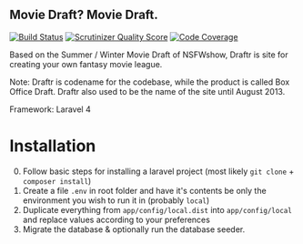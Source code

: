 ## Movie Draft? Movie Draft.

[![Build Status](https://travis-ci.org/t2t2/draft.svg?branch=master)](https://travis-ci.org/t2t2/draft) [![Scrutinizer Quality Score](https://scrutinizer-ci.com/g/t2t2/draft/badges/quality-score.png?s=4314a52de603f19a6c33135c5ebce00aff7d874b)](https://scrutinizer-ci.com/g/t2t2/draft/) [![Code Coverage](https://scrutinizer-ci.com/g/t2t2/draft/badges/coverage.png?s=1c4ae8b00f1e8483489a3b3af985eec1d1bb85c4)](https://scrutinizer-ci.com/g/t2t2/draft/)

Based on the Summer / Winter Movie Draft of NSFWshow, Draftr is site for creating your own fantasy movie league.

Note: Draftr is codename for the codebase, while the product is called Box Office Draft. Draftr also used to be the name of the site until August 2013.

Framework: Laravel 4

# Installation

0. Follow basic steps for installing a laravel project (most likely `git clone` + `composer install`)
1. Create a file `.env` in root folder and have it's contents be only the environment you wish to run it in (probably `local`)
2. Duplicate everything from `app/config/local.dist` into `app/config/local` and replace values according to your preferences
3. Migrate the database & optionally run the database seeder.